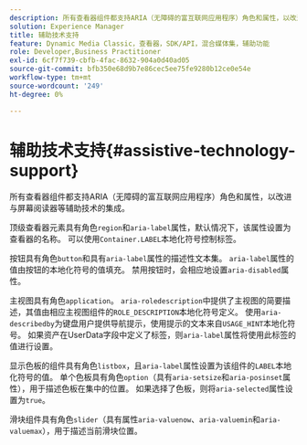 ```yaml
---
description: 所有查看器组件都支持ARIA（无障碍的富互联网应用程序）角色和属性，以改进与屏幕阅读器等辅助技术的集成。
solution: Experience Manager
title: 辅助技术支持
feature: Dynamic Media Classic，查看器，SDK/API，混合媒体集，辅助功能
role: Developer,Business Practitioner
exl-id: 6cf7f739-cbfb-4fac-8632-904a0d40ad05
source-git-commit: bfb350e68d9b7e86cec5ee75fe9280b12ce0e54e
workflow-type: tm+mt
source-wordcount: '249'
ht-degree: 0%

---
```


# 辅助技术支持{#assistive-technology-support}

所有查看器组件都支持ARIA（无障碍的富互联网应用程序）角色和属性，以改进与屏幕阅读器等辅助技术的集成。

顶级查看器元素具有角色`region`和`aria-label`属性，默认情况下，该属性设置为查看器的名称。 可以使用`Container.LABEL`本地化符号控制标签。

按钮具有角色`button`和具有`aria-label`属性的描述性文本集。 `aria-label`属性的值由按钮的本地化符号的值填充。 禁用按钮时，会相应地设置`aria-disabled`属性。

主视图具有角色`application`。 `aria-roledescription`中提供了主视图的简要描述，其值由相应主视图组件的`ROLE_DESCRIPTION`本地化符号定义。 使用`aria-describedby`为键盘用户提供导航提示，使用提示的文本来自`USAGE_HINT`本地化符号。 如果资产在UserData字段中定义了标签，则`aria-label`属性将使用此标签的值进行设置。

显示色板的组件具有角色`listbox`，且`aria-label`属性设置为该组件的`LABEL`本地化符号的值。 单个色板具有角色`option`（具有`aria-setsize`和`aria-posinset`属性），用于描述色板在集中的位置。 如果选择了色板，则将`aria-selected`属性设置为`true`。

滑块组件具有角色`slider`（具有属性`aria-valuenow`、`aria-valuemin`和`aria-valuemax`），用于描述当前滑块位置。
